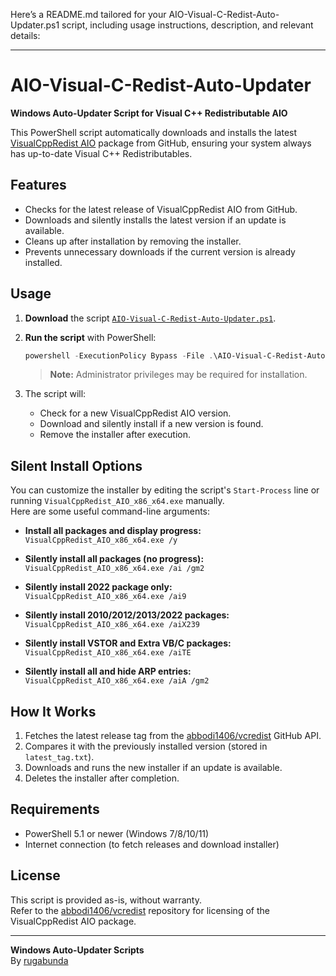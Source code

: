 Here’s a README.md tailored for your AIO-Visual-C-Redist-Auto-Updater.ps1 script, including usage instructions, description, and relevant details:

---

# AIO-Visual-C-Redist-Auto-Updater

**Windows Auto-Updater Script for Visual C++ Redistributable AIO**

This PowerShell script automatically downloads and installs the latest [VisualCppRedist AIO](https://github.com/abbodi1406/vcredist) package from GitHub, ensuring your system always has up-to-date Visual C++ Redistributables.

## Features

- Checks for the latest release of VisualCppRedist AIO from GitHub.
- Downloads and silently installs the latest version if an update is available.
- Cleans up after installation by removing the installer.
- Prevents unnecessary downloads if the current version is already installed.

## Usage

1. **Download** the script [`AIO-Visual-C-Redist-Auto-Updater.ps1`](AIO-Visual-C-Redist-Auto-Updater.ps1).
2. **Run the script** with PowerShell:

   ```powershell
   powershell -ExecutionPolicy Bypass -File .\AIO-Visual-C-Redist-Auto-Updater.ps1
   ```

   > **Note:** Administrator privileges may be required for installation.

3. The script will:
   - Check for a new VisualCppRedist AIO version.
   - Download and silently install if a new version is found.
   - Remove the installer after execution.

## Silent Install Options

You can customize the installer by editing the script's `Start-Process` line or running `VisualCppRedist_AIO_x86_x64.exe` manually.  
Here are some useful command-line arguments:

- **Install all packages and display progress:**  
  `VisualCppRedist_AIO_x86_x64.exe /y`

- **Silently install all packages (no progress):**  
  `VisualCppRedist_AIO_x86_x64.exe /ai /gm2`

- **Silently install 2022 package only:**  
  `VisualCppRedist_AIO_x86_x64.exe /ai9`

- **Silently install 2010/2012/2013/2022 packages:**  
  `VisualCppRedist_AIO_x86_x64.exe /aiX239`

- **Silently install VSTOR and Extra VB/C packages:**  
  `VisualCppRedist_AIO_x86_x64.exe /aiTE`

- **Silently install all and hide ARP entries:**  
  `VisualCppRedist_AIO_x86_x64.exe /aiA /gm2`

## How It Works

1. Fetches the latest release tag from the [abbodi1406/vcredist](https://github.com/abbodi1406/vcredist) GitHub API.
2. Compares it with the previously installed version (stored in `latest_tag.txt`).
3. Downloads and runs the new installer if an update is available.
4. Deletes the installer after completion.

## Requirements

- PowerShell 5.1 or newer (Windows 7/8/10/11)
- Internet connection (to fetch releases and download installer)

## License

This script is provided as-is, without warranty.  
Refer to the [abbodi1406/vcredist](https://github.com/abbodi1406/vcredist) repository for licensing of the VisualCppRedist AIO package.

---

**Windows Auto-Updater Scripts**  
By [rugabunda](https://github.com/rugabunda)
